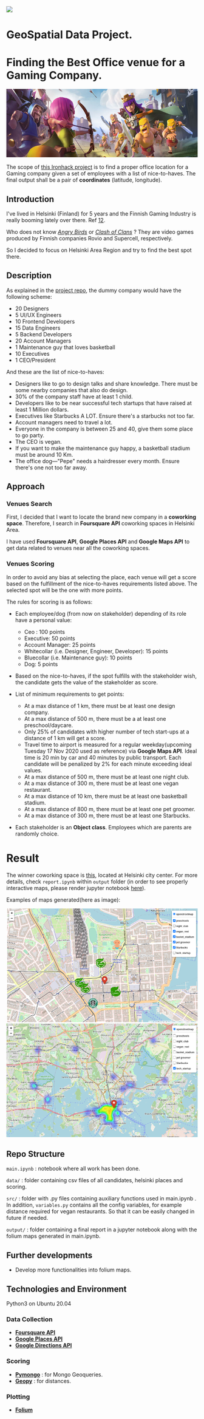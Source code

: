  <div style=><img src="https://camo.githubusercontent.com/52d2ff8778b60261533a7dba8dd989c6893a519b/68747470733a2f2f692e696d6775722e636f6d2f315167724e4e772e706e67"/></div>

# GeoSpatial Data Project. 
# Finding the Best Office venue for a Gaming Company.

 <div style="text-align:center"><img src="src/img/banner.jpg" height=180 /></div>

The scope of [this Ironhack project](https://github.com/sgonzalainen/datamad1020-rev/tree/master/projects/W4-geospatial-data-project) is to find a proper office location for a Gaming company given a set of employees with a list of nice-to-haves. The final output shall be a pair of **coordinates** (latitude, longitude).

## Introduction

I've lived in Helsinki (Finland) for 5 years and the Finnish Gaming Industry is really booming lately over there. Ref [1](https://medium.com/the-shortcut/the-secret-of-the-successful-finnish-gaming-industry-d01792f8c1c)[2](https://www.helsinkitimes.fi/207-themes/player-one/16289-finland-still-a-gaming-superpower-in-2018.html#:~:text=The%20Finnish%20gaming%20industry%20is,global%20revenue%20of%2035%20billion.).

Who does not know [*Angry Birds*](https://en.wikipedia.org/wiki/Angry_Birds) or [*Clash of Clans*](https://en.wikipedia.org/wiki/Clash_of_Clans) ? They are video games produced by Finnish companies Rovio and Supercell, respectively.

So I decided to focus on Helsinki Area Region and try to find the best spot there.

## Description

As explained in the [project repo](https://github.com/sgonzalainen/datamad1020-rev/tree/master/projects/W4-geospatial-data-project), the dummy company would have the following scheme:


* 20 Designers
* 5 UI/UX Engineers
* 10 Frontend Developers
* 15 Data Engineers
* 5 Backend Developers
* 20 Account Managers
* 1 Maintenance guy that loves basketball
* 10 Executives
* 1 CEO/President

And these are the list of nice-to-haves:


* Designers like to go to design talks and share knowledge. There must be some nearby companies that also do design.
* 30% of the company staff have at least 1 child.
* Developers like to be near successful tech startups that have raised at least 1 Million dollars.
* Executives like Starbucks A LOT. Ensure there's a starbucks not too far.
* Account managers need to travel a lot.
* Everyone in the company is between 25 and 40, give them some place to go party.
* The CEO is vegan.
* If you want to make the maintenance guy happy, a basketball stadium must be around 10 Km.
* The office dog—"Pepe" needs a hairdresser every month. Ensure there's one not too far away.

## Approach

### Venues Search
First, I decided that I want to locate the brand new company in a **coworking space**. Therefore, I search in **Foursquare API** coworking spaces in Helsinki Area.

I have used **Foursquare API**, **Google Places API** and **Google Maps API** to get data related to venues near all the coworking spaces.

### Venues Scoring
In order to avoid any bias at selecting the place, each venue will get a score based on the fulfillment of the nice-to-haves requirements listed above. The selected spot will be the one with more points.

The rules for scoring is  as follows:
* Each employee/dog (from now on stakeholder) depending of its role have a personal value:
    * Ceo : 100 points
    * Executive: 50 points
    * Account Manager: 25 points
    * Whitecollar (i.e. Designer, Engineer, Developer): 15 points
    * Bluecollar (i.e. Maintenance guy): 10 points
    * Dog: 5 points

* Based on the nice-to-haves, if the spot fulfills with the stakeholder wish, the candidate gets the value of the stakeholder as score. 

* List of minimum requirements to get points:
    * At a max distance of 1 km, there must be at least one design company.
    * At a max distance of 500 m, there must be a at least one preschool/daycare.
    * Only 25% of candidates with higher number of tech start-ups at a distance of 1 km will get a score.
    * Travel time to airport is measured for a regular weekday(upcoming Tuesday 17 Nov 2020 used as reference) via **Google Maps API**. Ideal time is 20 min by car and 40 minutes by public transport. Each candidate will be penalized by 2% for each minute exceeding ideal values.
    * At a max distance of 500 m, there must be at least one night club.
    * At a max distance of 300 m, there must be at least one vegan restaurant.
    * At a max distance of 10 km, there must be at least one basketball stadium.
    * At a max distance of 800 m, there must be at least one pet groomer.
    * At a max distance of 300 m, there must be at least one Starbucks.

* Each stakeholder is an **Object class**. Employees which are parents are randomly choice.


# Result
The winner coworking space is [this](https://weareepicenter.com/helsinki/), located at Helsinki city center. For more details, check `report.ipynb` within `output` folder (in order to see properly interactive maps, please render jupyter notebook [here](https://nbviewer.jupyter.org/)).

Examples of maps generated(here as image):

<div style="text-align:center"><img src="src/img/example1.png" height="300" alt="Screenshot"/></div>

<div style="text-align:center"><img src="src/img/example2.png" height="300" alt="Screenshot"/></div>




## Repo Structure

 `main.ipynb` : notebook where all work has been done.

 `data/` : folder containing csv files of all candidates, helsinki places and scoring.

 `src/` : folder with  .py files containing auxiliary functions used in main.ipynb . In addition,  `variables.py` contains all the config variables, for example distance required for vegan restaurants. So that it can be easily changed in future if needed.

  `output/` : folder containing a final report in a jupyter notebook along with the folium maps generated in main.ipynb.


  ## Further developments

* Develop more functionalities into folium maps.


## Technologies and Environment

Python3 on Ubuntu 20.04

### Data Collection
* __[Foursquare API](https://developer.foursquare.com/docs/places-api/)__
* __[Google Places API](https://developers.google.com/places/web-service/overview)__ 
* __[Google Directions API](https://developers.google.com/maps/documentation/directions/overview)__


### Scoring
* __[Pymongo](https://pypi.org/project/pymongo/)__ : for Mongo Geoqueries.
* __[Geopy](https://pypi.org/project/geopy/)__  : for distances.

### Plotting
* __[Folium](https://pypi.org/project/folium/)__ 



